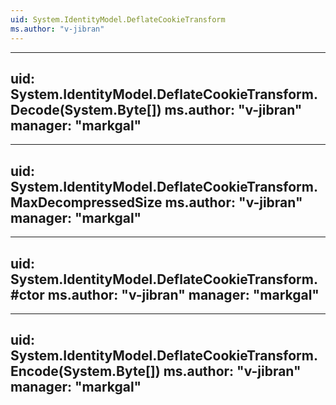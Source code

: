 ```yaml
---
uid: System.IdentityModel.DeflateCookieTransform
ms.author: "v-jibran"
---
```


---
uid: System.IdentityModel.DeflateCookieTransform.Decode(System.Byte[])
ms.author: "v-jibran"
manager: "markgal"
---

---
uid: System.IdentityModel.DeflateCookieTransform.MaxDecompressedSize
ms.author: "v-jibran"
manager: "markgal"
---

---
uid: System.IdentityModel.DeflateCookieTransform.#ctor
ms.author: "v-jibran"
manager: "markgal"
---

---
uid: System.IdentityModel.DeflateCookieTransform.Encode(System.Byte[])
ms.author: "v-jibran"
manager: "markgal"
---
